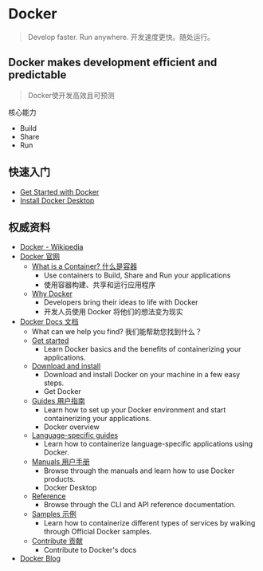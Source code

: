 

Docker
======
> Develop faster. Run anywhere.
> 开发速度更快。随处运行。


## Docker makes development efficient and predictable
> Docker使开发高效且可预测

核心能力
* Build
* Share
* Run


## 快速入门
* [Get Started with Docker](https://www.docker.com/get-started/)
* [Install Docker Desktop](https://docs.docker.com/desktop/)


## 权威资料
* [Docker - Wikipedia]()
* [Docker 官网](https://www.docker.com/)
  * [What is a Container? 什么是容器](https://www.docker.com/resources/what-container/)
    * Use containers to Build, Share and Run your applications
    * 使用容器构建、共享和运行应用程序
  * [Why Docker](https://www.docker.com/why-docker/)
    * Developers bring their ideas to life with Docker
    * 开发人员使用 Docker 将他们的想法变为现实
* [Docker Docs 文档](https://docs.docker.com/)
  * What can we help you find? 我们能帮助您找到什么？
  * [Get started](https://docs.docker.com/get-started/)
    * Learn Docker basics and the benefits of containerizing your applications.
  * [Download and install](https://docs.docker.com/get-docker/)
    * Download and install Docker on your machine in a few easy steps.
    * Get Docker
  * [Guides 用户指南](https://docs.docker.com/get-started/overview/)
    * Learn how to set up your Docker environment and start containerizing your applications.
    * Docker overview
  * [Language-specific guides](https://docs.docker.com/language/)
    * Learn how to containerize language-specific applications using Docker.
  * [Manuals 用户手册](https://docs.docker.com/desktop/)
    * Browse through the manuals and learn how to use Docker products.
    * Docker Desktop
  * [Reference](https://docs.docker.com/reference/)
    * Browse through the CLI and API reference documentation.
  * [Samples 示例](https://docs.docker.com/samples/)
    * Learn how to containerize different types of services by walking through Official Docker samples.
  * [Contribute 贡献](https://docs.docker.com/contribute/overview/)
    * Contribute to Docker's docs
* [Docker Blog](https://www.docker.com/blog/)

